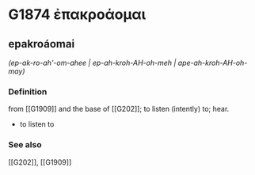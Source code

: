 # G1874 ἐπακροάομαι

## epakroáomai

_(ep-ak-ro-ah'-om-ahee | ep-ah-kroh-AH-oh-meh | ape-ah-kroh-AH-oh-may)_

### Definition

from [[G1909]] and the base of [[G202]]; to listen (intently) to; hear.

- to listen to

### See also

[[G202]], [[G1909]]

